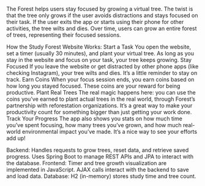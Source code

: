The Forest helps users stay focused by growing a virtual tree. The twist is that the tree only grows if the user avoids distractions and stays focused on their task. If the user exits the app or starts using their phone for other activities, the tree wilts and dies. Over time, users can grow an entire forest of trees, representing their focused sessions.

How the Study Forest Website Works:
Start a Task You open the website, set a timer (usually 30 minutes), and plant your virtual tree. As long as you stay in the website and focus on your task, your tree keeps growing.
Stay Focused If you leave the website or get distracted by other phone apps (like checking Instagram), your tree wilts and dies. It’s a little reminder to stay on track.
Earn Coins When your focus session ends, you earn coins based on how long you stayed focused. These coins are your reward for being productive.
Plant Real Trees The real magic happens here: you can use the coins you've earned to plant actual trees in the real world, through Forest’s partnership with reforestation organizations. It’s a great way to make your productivity count for something bigger than just getting your work done.
Track Your Progress The app also shows you stats on how much time you’ve spent focusing, how many trees you’ve grown, and how much real-world environmental impact you’ve made. It’s a nice way to see your efforts add up!

Backend:
Handles requests to grow trees, reset data, and retrieve saved progress.
Uses Spring Boot to manage REST APIs and JPA to interact with the database.
Frontend:
Timer and tree growth visualization are implemented in JavaScript.
AJAX calls interact with the backend to save and load data.
Database:
H2 (in-memory) stores study time and tree count.
